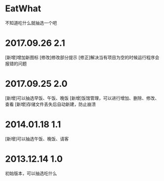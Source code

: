 # EatWhat
不知道吃什么就抽选一个吧

2017.09.26
2.1
=========================================================
[新增]增加新图标
[修改]修改部分提示
[修正]解决当有项目为空的时候运行程序会报错的问题

2017.09.25
2.0
=========================================================
[新增]可以抽选早饭、午饭、晚饭
[新增]饭馆管理，可以进行增加、删除、修改、查看
[新增]存储文件丢失后自动新建，防止崩溃

2014.01.18
1.1
=========================================================
[新增]可以抽选午饭、晚饭、请客

2013.12.14
1.0
=========================================================
初始版本，可以抽选吃什么
